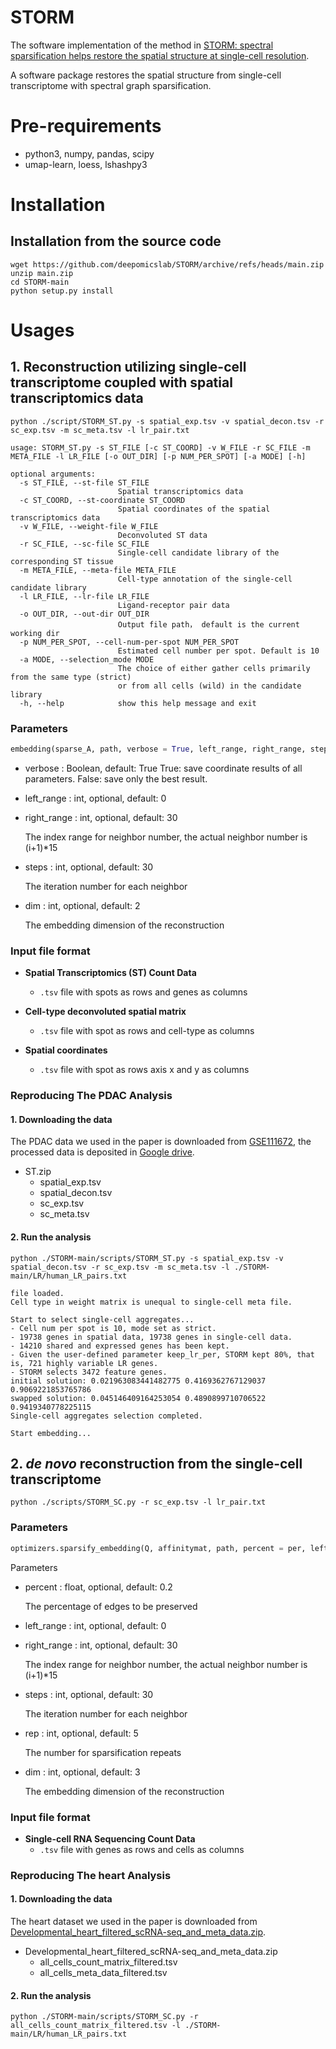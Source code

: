 # STORM
The software implementation of the method in 
[STORM: spectral sparsification helps restore the spatial structure at single-cell resolution](https://www.biorxiv.org/content/10.1101/2022.01.25.477389v1).

A software package restores the spatial structure from single-cell transcriptome with spectral graph sparsification.

# Pre-requirements
* python3, numpy, pandas, scipy
* umap-learn, loess, lshashpy3
# Installation
## Installation from the source code
```shell
wget https://github.com/deepomicslab/STORM/archive/refs/heads/main.zip
unzip main.zip
cd STORM-main
python setup.py install
```
# Usages
## 1. Reconstruction utilizing single-cell transcriptome coupled with spatial transcriptomics data
```shell
python ./script/STORM_ST.py -s spatial_exp.tsv -v spatial_decon.tsv -r sc_exp.tsv -m sc_meta.tsv -l lr_pair.txt
```
```
usage: STORM_ST.py -s ST_FILE [-c ST_COORD] -v W_FILE -r SC_FILE -m META_FILE -l LR_FILE [-o OUT_DIR] [-p NUM_PER_SPOT] [-a MODE] [-h] 

optional arguments:
  -s ST_FILE, --st-file ST_FILE
                        Spatial transcriptomics data
  -c ST_COORD, --st-coordinate ST_COORD
                        Spatial coordinates of the spatial transcriptomics data
  -v W_FILE, --weight-file W_FILE
                        Deconvoluted ST data
  -r SC_FILE, --sc-file SC_FILE
                        Single-cell candidate library of the corresponding ST tissue
  -m META_FILE, --meta-file META_FILE
                        Cell-type annotation of the single-cell candidate library
  -l LR_FILE, --lr-file LR_FILE
                        Ligand-receptor pair data
  -o OUT_DIR, --out-dir OUT_DIR
                        Output file path， default is the current working dir
  -p NUM_PER_SPOT, --cell-num-per-spot NUM_PER_SPOT
                        Estimated cell number per spot. Default is 10
  -a MODE, --selection_mode MODE
                        The choice of either gather cells primarily from the same type (strict) 
                        or from all cells (wild) in the candidate library
  -h, --help            show this help message and exit                      
```
### Parameters
```python
embedding(sparse_A, path, verbose = True, left_range, right_range, steps, dim)
```
* verbose : Boolean, default: True
    True: save coordinate results of all parameters.
    False: save only the best result.
    
* left_range : int, optional, default: 0

* right_range : int, optional, default: 30

    The index range for neighbor number, the actual neighbor number is (i+1)*15
    
* steps : int, optional, default: 30

    The iteration number for each neighbor

* dim : int, optional, default: 2

    The embedding dimension of the reconstruction
    
### Input file format
* **Spatial Transcriptomics (ST) Count Data**
  * `.tsv` file with spots as rows and genes as columns

* **Cell-type deconvoluted spatial matrix**
  * `.tsv` file with spot as rows and cell-type as columns
 
* **Spatial coordinates**
  * `.tsv` file with spot as rows axis x and y as columns 

### Reproducing The PDAC Analysis
#### 1. Downloading the data
The PDAC data we used in the paper is downloaded from [GSE111672](https://www.ncbi.nlm.nih.gov/geo/query/acc.cgi?acc=GSE111672), the processed data is deposited in [Google drive](https://drive.google.com/file/d/1r4hiv9z0HgmnXNRyYHk7FMg69hhFL579/view?usp=sharing).
- ST.zip
  - spatial_exp.tsv 
  - spatial_decon.tsv
  - sc_exp.tsv
  - sc_meta.tsv
#### 2. Run the analysis
```shell
python ./STORM-main/scripts/STORM_ST.py -s spatial_exp.tsv -v spatial_decon.tsv -r sc_exp.tsv -m sc_meta.tsv -l ./STORM-main/LR/human_LR_pairs.txt
```
```console
file loaded.
Cell type in weight matrix is unequal to single-cell meta file.

Start to select single-cell aggregates...
- Cell num per spot is 10, mode set as strict.
- 19738 genes in spatial data, 19738 genes in single-cell data.
- 14210 shared and expressed genes has been kept.
- Given the user-defined parameter keep_lr_per, STORM kept 80%, that is, 721 highly variable LR genes.
- STORM selects 3472 feature genes.
initial solution: 0.021963083441482775 0.4169362767129037 0.9069221853765786
swapped solution: 0.045146409164253054 0.4890899710706522 0.9419340778225115
Single-cell aggregates selection completed.

Start embedding...

```

## 2. *de novo* reconstruction from the single-cell transcriptome
```shell
python ./scripts/STORM_SC.py -r sc_exp.tsv -l lr_pair.txt
```
### Parameters 
```python
optimizers.sparsify_embedding(Q, affinitymat, path, percent = per, left_range = 0, right_range = 30, steps = 30, rep = 5, dim = 3)
```
Parameters
* percent : float, optional, default: 0.2
  
  The percentage of edges to be preserved
  
* left_range : int, optional, default: 0

* right_range : int, optional, default: 30

    The index range for neighbor number, the actual neighbor number is (i+1)*15
    
* steps : int, optional, default: 30

    The iteration number for each neighbor
    
* rep : int, optional, default: 5

    The number for sparsification repeats

* dim : int, optional, default: 3

    The embedding dimension of the reconstruction

### Input file format
* **Single-cell RNA Sequencing Count Data**
  * `.tsv` file with genes as rows and cells as columns

### Reproducing The heart Analysis
#### 1. Downloading the data
The heart dataset we used in the paper is downloaded from [Developmental_heart_filtered_scRNA-seq_and_meta_data.zip](https://data.mendeley.com/datasets/mbvhhf8m62/2/files/33fb42ae-7b40-4a70-b61d-676f44d68d4c).
- Developmental_heart_filtered_scRNA-seq_and_meta_data.zip
  - all_cells_count_matrix_filtered.tsv
  - all_cells_meta_data_filtered.tsv
#### 2. Run the analysis
```shell
python ./STORM-main/scripts/STORM_SC.py -r all_cells_count_matrix_filtered.tsv -l ./STORM-main/LR/human_LR_pairs.txt
```
